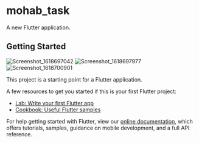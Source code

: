 # mohab_task

A new Flutter application.

## Getting Started
![Screenshot_1618697042](https://user-images.githubusercontent.com/44276926/115128946-b189fb00-9fe1-11eb-90d0-d1added9caf7.png)
![Screenshot_1618697977](https://user-images.githubusercontent.com/44276926/115128947-b3ec5500-9fe1-11eb-908a-9466ce979822.png)
![Screenshot_1618700901](https://user-images.githubusercontent.com/44276926/115129072-e8acdc00-9fe2-11eb-8e3e-ff5c25d50d71.png)

This project is a starting point for a Flutter application.

A few resources to get you started if this is your first Flutter project:

- [Lab: Write your first Flutter app](https://flutter.dev/docs/get-started/codelab)
- [Cookbook: Useful Flutter samples](https://flutter.dev/docs/cookbook)

For help getting started with Flutter, view our
[online documentation](https://flutter.dev/docs), which offers tutorials,
samples, guidance on mobile development, and a full API reference.
